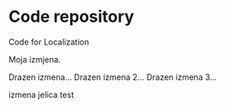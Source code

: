 # Code repository
Code for Localization

Moja izmjena.

Drazen izmena...
Drazen izmena 2...
Drazen izmena 3...

izmena jelica test
